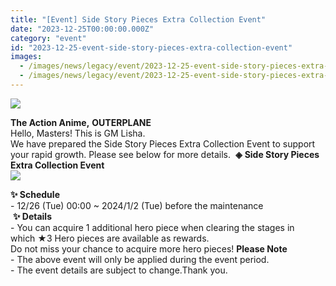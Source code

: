 ```yaml
---
title: "[Event] Side Story Pieces Extra Collection Event"
date: "2023-12-25T00:00:00.000Z"
category: "event"
id: "2023-12-25-event-side-story-pieces-extra-collection-event"
images:
  - /images/news/legacy/event/2023-12-25-event-side-story-pieces-extra-collection-event/8d3adb78d52d404186a670b4fea01b47.webp
  - /images/news/legacy/event/2023-12-25-event-side-story-pieces-extra-collection-event/63f135810b054109ad1053866535c819_002.webp
---
```


![](/images/news/legacy/event/2023-12-25-event-side-story-pieces-extra-collection-event/8d3adb78d52d404186a670b4fea01b47.webp)  
  
**The Action Anime,** **OUTERPLANE**  
Hello, Masters! This is GM Lisha.  
We have prepared the Side Story Pieces Extra Collection Event to support your rapid growth. Please see below for more details.  **◈** **Side Story Pieces Extra Collection Event**  
![](/images/news/legacy/event/2023-12-25-event-side-story-pieces-extra-collection-event/63f135810b054109ad1053866535c819_002.webp)  
  
**✨ Schedule**  
\- 12/26 (Tue) 00:00 ~ 2024/1/2 (Tue) before the maintenance  
 **✨ Details**  
\- You can acquire 1 additional hero piece when clearing the stages in which ★3 Hero pieces are available as rewards.  
Do not miss your chance to acquire more hero pieces! **Please Note**  
\- The above event will only be applied during the event period.  
\- The event details are subject to change.Thank you.
